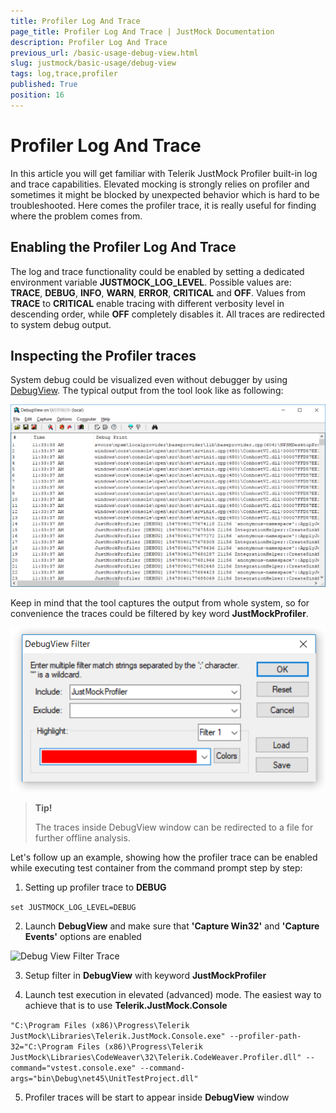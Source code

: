 ```yaml
---
title: Profiler Log And Trace
page_title: Profiler Log And Trace | JustMock Documentation
description: Profiler Log And Trace
previous_url: /basic-usage-debug-view.html
slug: justmock/basic-usage/debug-view
tags: log,trace,profiler
published: True
position: 16
---
```


# Profiler Log And Trace

In this article you will get familiar with Telerik JustMock Profiler built-in log and trace capabilities. Elevated mocking is strongly relies on profiler and sometimes it might be blocked by unexpected behavior which is hard to be troubleshooted. Here comes the profiler trace, it is really useful for finding where the problem comes from.

## Enabling the Profiler Log And Trace
The log and trace functionality could be enabled by setting a dedicated environment variable __JUSTMOCK\_LOG\_LEVEL__. Possible values are: __TRACE__, __DEBUG__, __INFO__, __WARN__, __ERROR__, __CRITICAL__ and __OFF__. Values from __TRACE__ to __CRITICAL__ enable tracing with different verbosity level in descending order, while __OFF__ completely disables it. All traces are redirected to system debug output.

## Inspecting the Profiler traces
System debug could be visualized even without debugger by using [DebugView](https://docs.microsoft.com/en-us/sysinternals/downloads/debugview). The typical output from the tool look like as following:

![Debug View Traces](images/DebugView_Traces.png)

Keep in mind that the tool captures the output from whole system, so for convenience the traces could be filtered by key word __JustMockProfiler__.

![Debug View Filter Trace](images/DebugView_FilterTrace.png)

> **Tip!**
>
>The traces inside DebugView window can be redirected to a file for further offline analysis.

Let's follow up an example, showing how the profiler trace can be enabled while executing test container from the command prompt step by step:

1. Setting up profiler trace to __DEBUG__

 ```set JUSTMOCK_LOG_LEVEL=DEBUG```

2. Launch __DebugView__ and make sure that __'Capture Win32'__ and __'Capture Events'__ options are enabled

![Debug View Filter Trace](images/DebugView_Capture.png)

3. Setup filter in __DebugView__ with keyword __JustMockProfiler__

4. Launch test execution in elevated (advanced) mode. The easiest way to achieve that is to use __Telerik.JustMock.Console__

```"C:\Program Files (x86)\Progress\Telerik JustMock\Libraries\Telerik.JustMock.Console.exe" --profiler-path-32="C:\Program Files (x86)\Progress\Telerik JustMock\Libraries\CodeWeaver\32\Telerik.CodeWeaver.Profiler.dll" --command="vstest.console.exe" --command-args="bin\Debug\net45\UnitTestProject.dll"```

5. Profiler traces will be start to appear inside __DebugView__ window